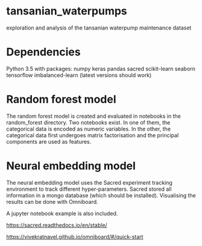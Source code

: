 # tansanian_waterpumps
exploration and analysis of the tansanian waterpump maintenance dataset

# Dependencies
Python 3.5 with packages:
numpy keras pandas sacred scikit-learn seaborn tensorflow imbalanced-learn (latest versions should work)

# Random forest model
The random forest model is created and evaluated in notebooks in the random_forest directory. Two notebooks exist. In one of them, the categorical data is encoded as numeric variables. In the other, the categorical data first undergoes matrix factorisation and the principal components are used as features.

# Neural embedding model
The neural embedding model uses the Sacred experiment tracking environment to track different hyper-parameters. Sacred stored all information in a mongo database (which should be installed). Visualising the results can be done with Omniboard.

A jupyter notebook example is also included.

https://sacred.readthedocs.io/en/stable/

https://vivekratnavel.github.io/omniboard/#/quick-start
